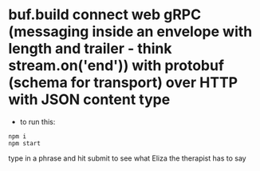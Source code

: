 # buf.build connect web gRPC (messaging inside an envelope with length and trailer - think stream.on('end')) with protobuf (schema for transport) over HTTP with JSON content type

- to run this:

```
npm i
npm start
```

type in a phrase and hit submit to see what Eliza the therapist has to say
